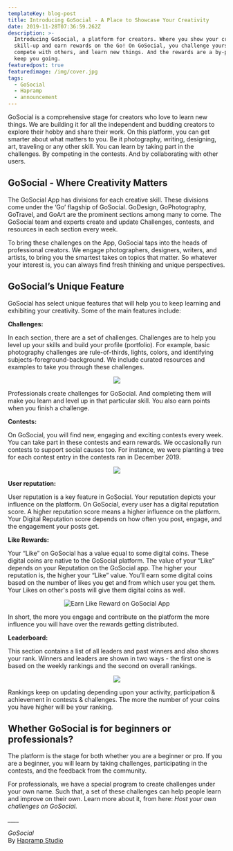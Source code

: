 ```yaml
---
templateKey: blog-post
title: Introducing GoSocial - A Place to Showcase Your Creativity
date: 2019-11-28T07:36:59.262Z
description: >-
  Introducing GoSocial, a platform for creators. Where you show your creativity,
  skill-up and earn rewards on the Go! On GoSocial, you challenge yourself,
  compete with others, and learn new things. And the rewards are a by-product to
  keep you going.
featuredpost: true
featuredimage: /img/cover.jpg
tags:
  - GoSocial
  - Hapramp
  - announcement
---
```

GoSocial is a comprehensive stage for creators who love to learn new things. We are building it for all the independent and budding creators to explore their hobby and share their work. On this platform, you can get smarter about what matters to you. Be it photography, writing, designing, art, traveling or any other skill. You can learn by taking part in the challenges. By competing in the contests. And by collaborating with other users.

## GoSocial - Where Creativity Matters

The GoSocial App has divisions for each creative skill. These divisions come under the ‘Go’ flagship of GoSocial. GoDesign, GoPhotography, GoTravel, and GoArt are the prominent sections among many to come. The GoSocial team and experts create and update Challenges, contests, and resources in each section every week. 

To bring these challenges on the App, GoSocial taps into the heads of professional creators. We engage photographers, designers, writers, and artists, to bring you the smartest takes on topics that matter. So whatever your interest is, you can always find fresh thinking and unique perspectives.

## GoSocial’s Unique Feature

GoSocial has select unique features that will help you to keep learning and exhibiting your creativity. Some of the main features include:

**Challenges:**

In each section, there are a set of challenges. Challenges are to help you level up your skills and build your profile (portfolio). For example, basic photography challenges are rule-of-thirds, lights, colors, and identifying subjects-foreground-background. We include curated resources and examples to take you through these challenges.

<center>

![](/img/2-1-.png)

</center>

Professionals create challenges for GoSocial. And completing them will make you learn and level up in that particular skill. You also earn points when you finish a challenge. 

**Contests:**

On GoSocial, you will find new, engaging and exciting contests every week. You can take part in these contests and earn rewards. We occasionally run contests to support social causes too. For instance, we were planting a tree for each contest entry in the contests ran in December 2019.

<center>

![](/img/1-1-.png)

</center>

**User reputation:**

User reputation is a key feature in GoSocial. Your reputation depicts your influence on the platform. On GoSocial, every user has a digital reputation score. A higher reputation score means a higher influence on the platform. Your Digital Reputation score depends on how often you post, engage, and the engagement your posts get.

**Like Rewards:**

Your “Like” on GoSocial has a value equal to some digital coins. These digital coins are native to the GoSocial platform. The value of your “Like” depends on your Reputation on the GoSocial app. The higher your reputation is, the higher your “Like” value. You’ll earn some digital coins based on the number of likes you get and from which user you get them. Your Likes on other's posts will give them digital coins as well. 

<center>

![Earn Like Reward on GoSocial App](/img/4-1-.png "GoSocial - Feed")

</center>

In short, the more you engage and contribute on the platform the more influence you will have over the rewards getting distributed.

**Leaderboard:**

This section contains a list of all leaders and past winners and also shows your rank. Winners and leaders are shown in two ways - the first one is based on the weekly rankings and the second on overall rankings. 

<center>

![](/img/3-1-.png)

</center>

Rankings keep on updating depending upon your activity, participation & achievement in contests & challenges. The more the number of your coins you have higher will be your ranking.

## Whether GoSocial is for beginners or professionals?

The platform is the stage for both whether you are a beginner or pro. If you are a beginner, you will learn by taking challenges, participating in the contests, and the feedback from the community. 

For professionals, we have a special program to create challenges under your own name. Such that, a set of these challenges can help people learn and improve on their own. Learn more about it, from here: _Host your own challenges on GoSocial._

_\_\_\_\__

_GoSocial_\
By [Hapramp Studio](https://www.hapramp.com)
